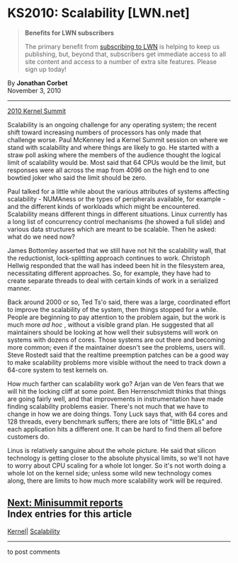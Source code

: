 # KS2010: Scalability [LWN.net]

> **Benefits for LWN subscribers**
> 
> The primary benefit from [subscribing to LWN](/Promo/nst-nag5/subscribe) is helping to keep us publishing, but, beyond that, subscribers get immediate access to all site content and access to a number of extra site features. Please sign up today! 

By **Jonathan Corbet**  
November 3, 2010 

* * *

[2010 Kernel Summit](/Articles/KernelSummit2010/)

Scalability is an ongoing challenge for any operating system; the recent shift toward increasing numbers of processors has only made that challenge worse. Paul McKenney led a Kernel Summit session on where we stand with scalability and where things are likely to go. He started with a straw poll asking where the members of the audience thought the logical limit of scalability would be. Most said that 64 CPUs would be the limit, but responses were all across the map from 4096 on the high end to one bowtied joker who said the limit should be zero. 

Paul talked for a little while about the various attributes of systems affecting scalability - NUMAness or the types of peripherals available, for example - and the different kinds of workloads which might be encountered. Scalability means different things in different situations. Linux currently has a long list of concurrency control mechanisms (he showed a full slide) and various data structures which are meant to be scalable. Then he asked: what do we need now? 

James Bottomley asserted that we still have not hit the scalability wall, that the reductionist, lock-splitting approach continues to work. Christoph Hellwig responded that the wall has indeed been hit in the filesystem area, necessitating different approaches. So, for example, they have had to create separate threads to deal with certain kinds of work in a serialized manner. 

Back around 2000 or so, Ted Ts'o said, there was a large, coordinated effort to improve the scalability of the system, then things stopped for a while. People are beginning to pay attention to the problem again, but the work is much more _ad hoc_ , without a visible grand plan. He suggested that all maintainers should be looking at how well their subsystems will work on systems with dozens of cores. Those systems are out there and becoming more common; even if the maintainer doesn't see the problems, users will. Steve Rostedt said that the realtime preemption patches can be a good way to make scalability problems more visible without the need to track down a 64-core system to test kernels on. 

How much farther can scalability work go? Arjan van de Ven fears that we will hit the locking cliff at some point. Ben Herrenschmidt thinks that things are going fairly well, and that improvements in instrumentation have made finding scalability problems easier. There's not much that we have to change in how we are doing things. Tony Luck says that, with 64 cores and 128 threads, every benchmark suffers; there are lots of "little BKLs" and each application hits a different one. It can be hard to find them all before customers do. 

Linus is relatively sanguine about the whole picture. He said that silicon technology is getting closer to the absolute physical limits, so we'll not have to worry about CPU scaling for a whole lot longer. So it's not worth doing a whole lot on the kernel side; unless some wild new technology comes along, there are limits to how much more scalability work will be required. 

[Next: Minisummit reports](/Articles/413036/)  
Index entries for this article  
---  
[Kernel](/Kernel/Index)| [Scalability](/Kernel/Index#Scalability)  
  


* * *

to post comments 

